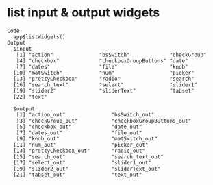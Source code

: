 # list input & output widgets

    Code
      app$listWidgets()
    Output
      $input
       [1] "action"               "bsSwitch"             "checkGroup"          
       [4] "checkbox"             "checkboxGroupButtons" "date"                
       [7] "dates"                "file"                 "knob"                
      [10] "matSwitch"            "num"                  "picker"              
      [13] "prettyCheckbox"       "radio"                "search"              
      [16] "search_text"          "select"               "slider1"             
      [19] "slider2"              "sliderText"           "tabset"              
      [22] "text"                
      
      $output
       [1] "action_out"               "bsSwitch_out"            
       [3] "checkGroup_out"           "checkboxGroupButtons_out"
       [5] "checkbox_out"             "date_out"                
       [7] "dates_out"                "file_out"                
       [9] "knob_out"                 "matSwitch_out"           
      [11] "num_out"                  "picker_out"              
      [13] "prettyCheckbox_out"       "radio_out"               
      [15] "search_out"               "search_text_out"         
      [17] "select_out"               "slider1_out"             
      [19] "slider2_out"              "sliderText_out"          
      [21] "tabset_out"               "text_out"                
      

